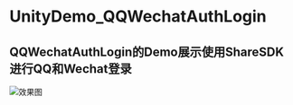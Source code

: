 # UnityDemo_QQWechatAuthLogin

<h2 id="Demo6">QQWechatAuthLogin的Demo展示使用ShareSDK进行QQ和Wechat登录</h2>


![效果图](https://github.com/xieliujian/UnityDemo_QQWechatAuthLogin/blob/master/Snapshot/QQWechatAuthLogin/QQ20171021-153400%402x.png)
